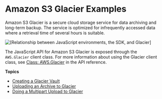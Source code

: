 # Amazon S3 Glacier Examples<a name="glacier-examples"></a>

Amazon S3 Glacier is a secure cloud storage service for data archiving and long\-term backup\. The service is optimized for infrequently accessed data where a retrieval time of several hours is suitable\.

![\[Relationship between JavaScript environments, the SDK, and Glacier\]](http://docs.aws.amazon.com/sdk-for-javascript/v3/developer-guide/images/code-samples-glacier.png)

The JavaScript API for Amazon S3 Glacier is exposed through the `AWS.Glacier` client class\. For more information about using the Glacier client class, see [Class: AWS\.Glacier](https://docs.aws.amazon.com/AWSJavaScriptSDK/latest/AWS/Glacier.html) in the API reference\.

**Topics**
+ [Creating a Glacier Vault](glacier-example-creating-a-vault.md)
+ [Uploading an Archive to Glacier](glacier-example-uploadrchive.md)
+ [Doing a Multipart Upload to Glacier](glacier-example-multipart-upload.md)
